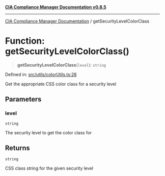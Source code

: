 [**CIA Compliance Manager Documentation v0.8.5**](../README.md)

***

[CIA Compliance Manager Documentation](../globals.md) / getSecurityLevelColorClass

# Function: getSecurityLevelColorClass()

> **getSecurityLevelColorClass**(`level`): `string`

Defined in: [src/utils/colorUtils.ts:28](https://github.com/Hack23/cia-compliance-manager/blob/b799ef22d9067d09cc69eaeddf109ac9dcdce934/src/utils/colorUtils.ts#L28)

Get the appropriate CSS color class for a security level

## Parameters

### level

`string`

The security level to get the color class for

## Returns

`string`

CSS class string for the given security level
